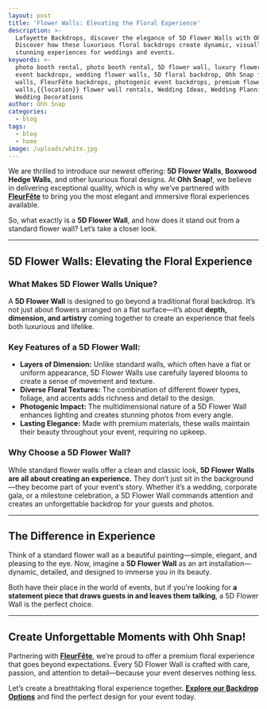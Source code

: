 ```yaml
---
layout: post
title: 'Flower Walls: Elevating the Floral Experience'
description: >-
  Lafayette Backdrops, discover the elegance of 5D Flower Walls with Ohh Snap!
  Discover how these luxurious floral backdrops create dynamic, visually
  stunning experiences for weddings and events.
keywords: >-
  photo booth rental, photo booth rental, 5D flower wall, luxury flower walls,
  event backdrops, wedding flower walls, 5D floral backdrop, Ohh Snap flower
  walls, FleurFête backdrops, photogenic event backdrops, premium flower
  walls,{{location}} flower wall rentals, Wedding Ideas, Wedding Planning,
  Wedding Decorations
author: Ohh Snap
categories:
  - blog
tags:
  - blog
  - home
image: /uploads/white.jpg
---
```

We are thrilled to introduce our newest offering: **5D Flower Walls**, **Boxwood Hedge Walls**, and other luxurious floral designs. At **Ohh Snap!**, we believe in delivering exceptional quality, which is why we’ve partnered with <a href="https://www.rentfleurfete.com/" target="_blank" rel="noopener"><strong>FleurFête</strong></a> to bring you the most elegant and immersive floral experiences available.

So, what exactly is a **5D Flower Wall**, and how does it stand out from a standard flower wall? Let’s take a closer look.

---

## **5D Flower Walls: Elevating the Floral Experience<br>**

### **What Makes 5D Flower Walls Unique?**

A **5D Flower Wall** is designed to go beyond a traditional floral backdrop. It’s not just about flowers arranged on a flat surface—it’s about **depth, dimension, and artistry** coming together to create an experience that feels both luxurious and lifelike.

### **Key Features of a 5D Flower Wall:**

* **Layers of Dimension:** Unlike standard walls, which often have a flat or uniform appearance, 5D Flower Walls use carefully layered blooms to create a sense of movement and texture.
* **Diverse Floral Textures:** The combination of different flower types, foliage, and accents adds richness and detail to the design.
* **Photogenic Impact:** The multidimensional nature of a 5D Flower Wall enhances lighting and creates stunning photos from every angle.
* **Lasting Elegance:** Made with premium materials, these walls maintain their beauty throughout your event, requiring no upkeep.

### **Why Choose a 5D Flower Wall?**

While standard flower walls offer a clean and classic look, **5D Flower Walls are all about creating an experience.** They don’t just sit in the background—they become part of your event’s story. Whether it’s a wedding, corporate gala, or a milestone celebration, a 5D Flower Wall commands attention and creates an unforgettable backdrop for your guests and photos.

---

## **The Difference in Experience**

Think of a standard flower wall as a beautiful painting—simple, elegant, and pleasing to the eye. Now, imagine a **5D Flower Wall** as an art installation—dynamic, detailed, and designed to immerse you in its beauty.

Both have their place in the world of events, but if you're looking for **a statement piece that draws guests in and leaves them talking**, a 5D Flower Wall is the perfect choice.

---

## **Create Unforgettable Moments with Ohh Snap!**

Partnering with <a href="https://www.rentfleurfete.com/" target="_blank" rel="noopener"><strong>FleurFête</strong></a>, we’re proud to offer a premium floral experience that goes beyond expectations. Every 5D Flower Wall is crafted with care, passion, and attention to detail—because your event deserves nothing less.

Let’s create a breathtaking floral experience together. [**Explore our Backdrop Options**](https://ohhsnapbooth.com/Lafayette-backdrop-rentals) and find the perfect design for your event today.